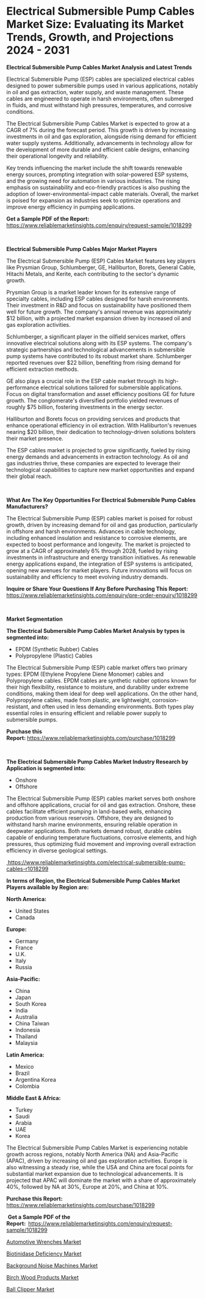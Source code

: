 <p><h1>Electrical Submersible Pump Cables Market Size: Evaluating its Market Trends, Growth, and Projections 2024 - 2031</h1></p><p><strong>Electrical Submersible Pump Cables Market Analysis and Latest Trends</strong></p>
<p><p>Electrical Submersible Pump (ESP) cables are specialized electrical cables designed to power submersible pumps used in various applications, notably in oil and gas extraction, water supply, and waste management. These cables are engineered to operate in harsh environments, often submerged in fluids, and must withstand high pressures, temperatures, and corrosive conditions. </p><p>The Electrical Submersible Pump Cables Market is expected to grow at a CAGR of 7% during the forecast period. This growth is driven by increasing investments in oil and gas exploration, alongside rising demand for efficient water supply systems. Additionally, advancements in technology allow for the development of more durable and efficient cable designs, enhancing their operational longevity and reliability. </p><p>Key trends influencing the market include the shift towards renewable energy sources, prompting integration with solar-powered ESP systems, and the growing need for automation in various industries. The rising emphasis on sustainability and eco-friendly practices is also pushing the adoption of lower-environmental-impact cable materials. Overall, the market is poised for expansion as industries seek to optimize operations and improve energy efficiency in pumping applications.</p></p>
<p><strong>Get a Sample PDF of the Report:&nbsp;</strong> <a href="https://www.reliablemarketinsights.com/enquiry/request-sample/1018299?utm_campaign=1887&utm_medium=2&utm_source=Github&utm_content=ia&utm_term=26122024&utm_id=electrical-submersible-pump-cables">https://www.reliablemarketinsights.com/enquiry/request-sample/1018299</a></p>
<p>&nbsp;</p>
<p><strong>Electrical Submersible Pump Cables Major Market Players</strong></p>
<p><p>The Electrical Submersible Pump (ESP) Cables Market features key players like Prysmian Group, Schlumberger, GE, Halliburton, Borets, General Cable, Hitachi Metals, and Kerite, each contributing to the sector's dynamic growth.</p><p>Prysmian Group is a market leader known for its extensive range of specialty cables, including ESP cables designed for harsh environments. Their investment in R&D and focus on sustainability have positioned them well for future growth. The company's annual revenue was approximately $12 billion, with a projected market expansion driven by increased oil and gas exploration activities.</p><p>Schlumberger, a significant player in the oilfield services market, offers innovative electrical solutions along with its ESP systems. The company's strategic partnerships and technological advancements in submersible pump systems have contributed to its robust market share. Schlumberger reported revenues over $22 billion, benefiting from rising demand for efficient extraction methods.</p><p>GE also plays a crucial role in the ESP cable market through its high-performance electrical solutions tailored for submersible applications. Focus on digital transformation and asset efficiency positions GE for future growth. The conglomerate's diversified portfolio yielded revenues of roughly $75 billion, fostering investments in the energy sector.</p><p>Halliburton and Borets focus on providing services and products that enhance operational efficiency in oil extraction. With Halliburton's revenues nearing $20 billion, their dedication to technology-driven solutions bolsters their market presence.</p><p>The ESP cables market is projected to grow significantly, fueled by rising energy demands and advancements in extraction technology. As oil and gas industries thrive, these companies are expected to leverage their technological capabilities to capture new market opportunities and expand their global reach.</p></p>
<p>&nbsp;</p>
<p><strong>What Are The Key Opportunities For Electrical Submersible Pump Cables Manufacturers?</strong></p>
<p><p>The Electrical Submersible Pump (ESP) cables market is poised for robust growth, driven by increasing demand for oil and gas production, particularly in offshore and harsh environments. Advances in cable technology, including enhanced insulation and resistance to corrosive elements, are expected to boost performance and longevity. The market is projected to grow at a CAGR of approximately 6% through 2028, fueled by rising investments in infrastructure and energy transition initiatives. As renewable energy applications expand, the integration of ESP systems is anticipated, opening new avenues for market players. Future innovations will focus on sustainability and efficiency to meet evolving industry demands.</p></p>
<p><strong>Inquire or Share Your Questions If Any Before Purchasing This Report:</strong> <a href="https://www.reliablemarketinsights.com/enquiry/pre-order-enquiry/1018299?utm_campaign=1887&utm_medium=2&utm_source=Github&utm_content=ia&utm_term=26122024&utm_id=electrical-submersible-pump-cables">https://www.reliablemarketinsights.com/enquiry/pre-order-enquiry/1018299</a></p>
<p>&nbsp;</p>
<p><strong>Market Segmentation</strong></p>
<p><strong>The Electrical Submersible Pump Cables Market Analysis by types is segmented into:</strong></p>
<p><ul><li>EPDM (Synthetic Rubber) Cables</li><li>Polypropylene (Plastic) Cables</li></ul></p>
<p><p>The Electrical Submersible Pump (ESP) cable market offers two primary types: EPDM (Ethylene Propylene Diene Monomer) cables and Polypropylene cables. EPDM cables are synthetic rubber options known for their high flexibility, resistance to moisture, and durability under extreme conditions, making them ideal for deep well applications. On the other hand, Polypropylene cables, made from plastic, are lightweight, corrosion-resistant, and often used in less demanding environments. Both types play essential roles in ensuring efficient and reliable power supply to submersible pumps.</p></p>
<p><strong>Purchase this Report:&nbsp;</strong><a href="https://www.reliablemarketinsights.com/purchase/1018299?utm_campaign=1887&utm_medium=2&utm_source=Github&utm_content=ia&utm_term=26122024&utm_id=electrical-submersible-pump-cables">https://www.reliablemarketinsights.com/purchase/1018299</a></p>
<p>&nbsp;</p>
<p><strong>The Electrical Submersible Pump Cables Market Industry Research by Application is segmented into:</strong></p>
<p><ul><li>Onshore</li><li>Offshore</li></ul></p>
<p><p>The Electrical Submersible Pump (ESP) cables market serves both onshore and offshore applications, crucial for oil and gas extraction. Onshore, these cables facilitate efficient pumping in land-based wells, enhancing production from various reservoirs. Offshore, they are designed to withstand harsh marine environments, ensuring reliable operation in deepwater applications. Both markets demand robust, durable cables capable of enduring temperature fluctuations, corrosive elements, and high pressures, thus optimizing fluid movement and improving overall extraction efficiency in diverse geological settings.</p></p>
<p><a href="https://www.reliablemarketinsights.com/electrical-submersible-pump-cables-r1018299?utm_campaign=1887&utm_medium=2&utm_source=Github&utm_content=ia&utm_term=26122024&utm_id=electrical-submersible-pump-cables">&nbsp;https://www.reliablemarketinsights.com/electrical-submersible-pump-cables-r1018299</a></p>
<p><strong>In terms of Region, the Electrical Submersible Pump Cables Market Players available by Region are:</strong></p>
<p>
    <p> <strong> North America: </strong>
        <ul>
            <li>United States</li>
            <li>Canada</li>
        </ul>
        </p> 
    <p> <strong> Europe: </strong>
        <ul>
            <li>Germany</li>
            <li>France</li>
            <li>U.K.</li>
            <li>Italy</li>
            <li>Russia</li>
        </ul>
        </p> 
    <p> <strong> Asia-Pacific: </strong>
        <ul>
            <li>China</li>
            <li>Japan</li>
            <li>South Korea</li>
            <li>India</li>
            <li>Australia</li>
            <li>China Taiwan</li>
            <li>Indonesia</li>
            <li>Thailand</li>
            <li>Malaysia</li>
        </ul>
        </p> 
    <p> <strong> Latin America: </strong>
        <ul>
            <li>Mexico</li>
            <li>Brazil</li>
            <li>Argentina Korea</li>
            <li>Colombia</li>
        </ul>
        </p> 
    <p> <strong> Middle East & Africa: </strong>
        <ul>
            <li>Turkey</li>
            <li>Saudi</li>
            <li>Arabia</li>
            <li>UAE</li>
            <li>Korea</li>
        </ul>
    </p>
    </p>
<p><p>The Electrical Submersible Pump Cables Market is experiencing notable growth across regions, notably North America (NA) and Asia-Pacific (APAC), driven by increasing oil and gas exploration activities. Europe is also witnessing a steady rise, while the USA and China are focal points for substantial market expansion due to technological advancements. It is projected that APAC will dominate the market with a share of approximately 40%, followed by NA at 30%, Europe at 20%, and China at 10%.</p></p>
<p><strong>Purchase this Report: </strong><a href="https://www.reliablemarketinsights.com/purchase/1018299?utm_campaign=1887&utm_medium=2&utm_source=Github&utm_content=ia&utm_term=26122024&utm_id=electrical-submersible-pump-cables">https://www.reliablemarketinsights.com/purchase/1018299</a></p>
<p>&nbsp;<strong>Get a Sample PDF of the Report:&nbsp;&nbsp;</strong><a href="https://www.reliablemarketinsights.com/enquiry/request-sample/1018299?utm_campaign=1887&utm_medium=2&utm_source=Github&utm_content=ia&utm_term=26122024&utm_id=electrical-submersible-pump-cables">https://www.reliablemarketinsights.com/enquiry/request-sample/1018299</a></p>
<p><strong></strong></p>
<p><p><a href="https://www.linkedin.com/pulse/a-mkt-nova-vc8zf?utm_campaign=1887&utm_medium=2&utm_source=Github&utm_content=ia&utm_term=26122024&utm_id=electrical-submersible-pump-cables">Automotive Wrenches Market</a></p><p><a href="https://www.linkedin.com/pulse/analyzing-biotinidase-deficiency-market-expected-cagr-74-fmr3c?utm_campaign=1887&utm_medium=2&utm_source=Github&utm_content=ia&utm_term=26122024&utm_id=electrical-submersible-pump-cables">Biotinidase Deficiency Market</a></p><p><a href="https://www.linkedin.com/pulse/key-trends-driving-background-noise-machines-market-growth-erfnf?utm_campaign=1887&utm_medium=2&utm_source=Github&utm_content=ia&utm_term=26122024&utm_id=electrical-submersible-pump-cables">Background Noise Machines Market</a></p><p><a href="https://www.linkedin.com/pulse/emerging-trends-birch-wood-products-market-detailed-overview-whf7f?utm_campaign=1887&utm_medium=2&utm_source=Github&utm_content=ia&utm_term=26122024&utm_id=electrical-submersible-pump-cables">Birch Wood Products Market</a></p><p><a href="https://www.linkedin.com/pulse/evalua-mark-research-ptwwe?utm_campaign=1887&utm_medium=2&utm_source=Github&utm_content=ia&utm_term=26122024&utm_id=electrical-submersible-pump-cables">Ball Clipper Market</a></p></p>